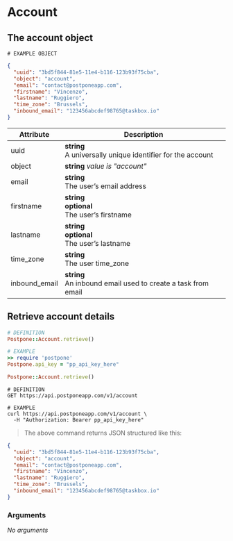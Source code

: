 # Account
## The account object

```
# EXAMPLE OBJECT
```
```json
{
  "uuid": "3bd5f844-81e5-11e4-b116-123b93f75cba",
  "object": "account",
  "email": "contact@postponeapp.com",
  "firstname": "Vincenzo",
  "lastname": "Ruggiero",
  "time_zone": "Brussels",
  "inbound_email": "123456abcdef98765@taskbox.io"
}
```

Attribute | Description
--------- | -----------
uuid | **string** <br />A universally unique identifier for the account
object | **string** *value is "account"*
email | **string** <br />The user’s email address
firstname | **string** <br />**optional** <br />The user’s firstname
lastname | **string** <br />**optional** <br />The user’s lastname
time_zone | **string** <br />The user time_zone
inbound_email | **string** <br />An inbound email used to create a task from email

## Retrieve account details
```ruby
# DEFINITION
Postpone::Account.retrieve()

# EXAMPLE
>> require 'postpone'
Postpone.api_key = "pp_api_key_here"

Postpone::Account.retrieve()
```

```shell
# DEFINITION
GET https://api.postponeapp.com/v1/account

# EXAMPLE
curl https://api.postponeapp.com/v1/account \
  -H "Authorization: Bearer pp_api_key_here"
```

> The above command returns JSON structured like this:

```json
{
  "uuid": "3bd5f844-81e5-11e4-b116-123b93f75cba",
  "object": "account",
  "email": "contact@postponeapp.com",
  "firstname": "Vincenzo",
  "lastname": "Ruggiero",
  "time_zone": "Brussels",
  "inbound_email": "123456abcdef98765@taskbox.io"
}
```

### Arguments
*No arguments*
